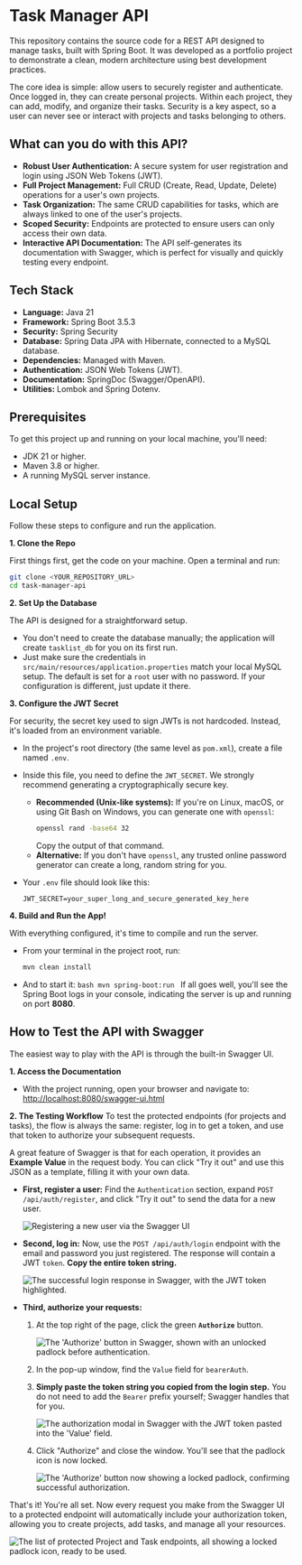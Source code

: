 # Task Manager API

This repository contains the source code for a REST API designed to manage tasks, built with Spring Boot. It was developed as a portfolio project to demonstrate a clean, modern architecture using best development practices.

The core idea is simple: allow users to securely register and authenticate. Once logged in, they can create personal projects. Within each project, they can add, modify, and organize their tasks. Security is a key aspect, so a user can never see or interact with projects and tasks belonging to others.

## What can you do with this API?

- **Robust User Authentication:** A secure system for user registration and login using JSON Web Tokens (JWT).
- **Full Project Management:** Full CRUD (Create, Read, Update, Delete) operations for a user's own projects.
- **Task Organization:** The same CRUD capabilities for tasks, which are always linked to one of the user's projects.
- **Scoped Security:** Endpoints are protected to ensure users can only access their own data.
- **Interactive API Documentation:** The API self-generates its documentation with Swagger, which is perfect for visually and quickly testing every endpoint.

## Tech Stack

- **Language:** Java 21
- **Framework:** Spring Boot 3.5.3
- **Security:** Spring Security
- **Database:** Spring Data JPA with Hibernate, connected to a MySQL database.
- **Dependencies:** Managed with Maven.
- **Authentication:** JSON Web Tokens (JWT).
- **Documentation:** SpringDoc (Swagger/OpenAPI).
- **Utilities:** Lombok and Spring Dotenv.

## Prerequisites

To get this project up and running on your local machine, you'll need:

- JDK 21 or higher.
- Maven 3.8 or higher.
- A running MySQL server instance.

## Local Setup

Follow these steps to configure and run the application.

**1. Clone the Repo**

First things first, get the code on your machine. Open a terminal and run:

```bash
git clone <YOUR_REPOSITORY_URL>
cd task-manager-api
```

**2. Set Up the Database**

The API is designed for a straightforward setup.

- You don't need to create the database manually; the application will create `tasklist_db` for you on its first run.
- Just make sure the credentials in `src/main/resources/application.properties` match your local MySQL setup. The default is set for a `root` user with no password. If your configuration is different, just update it there.

**3. Configure the JWT Secret**

For security, the secret key used to sign JWTs is not hardcoded. Instead, it's loaded from an environment variable.

- In the project's root directory (the same level as `pom.xml`), create a file named `.env`.
- Inside this file, you need to define the `JWT_SECRET`. We strongly recommend generating a cryptographically secure key.

  - **Recommended (Unix-like systems):** If you're on Linux, macOS, or using Git Bash on Windows, you can generate one with `openssl`:
    ```bash
    openssl rand -base64 32
    ```
    Copy the output of that command.
  - **Alternative:** If you don't have `openssl`, any trusted online password generator can create a long, random string for you.

- Your `.env` file should look like this:
  ```
  JWT_SECRET=your_super_long_and_secure_generated_key_here
  ```

**4. Build and Run the App!**

With everything configured, it's time to compile and run the server.

- From your terminal in the project root, run:
  ```bash
  mvn clean install
  ```
- And to start it:
  `bash
    mvn spring-boot:run
    `
  If all goes well, you'll see the Spring Boot logs in your console, indicating the server is up and running on port **8080**.

## How to Test the API with Swagger

The easiest way to play with the API is through the built-in Swagger UI.

**1. Access the Documentation**

- With the project running, open your browser and navigate to: [http://localhost:8080/swagger-ui.html](http://localhost:8080/swagger-ui.html)

**2. The Testing Workflow**
To test the protected endpoints (for projects and tasks), the flow is always the same: register, log in to get a token, and use that token to authorize your subsequent requests.

A great feature of Swagger is that for each operation, it provides an **Example Value** in the request body. You can click "Try it out" and use this JSON as a template, filling it with your own data.

- **First, register a user:** Find the `Authentication` section, expand `POST /api/auth/register`, and click "Try it out" to send the data for a new user.

  ![Registering a new user via the Swagger UI](docs/images/01-register.png)

- **Second, log in:** Now, use the `POST /api/auth/login` endpoint with the email and password you just registered. The response will contain a JWT `token`. **Copy the entire token string.**

  ![The successful login response in Swagger, with the JWT token highlighted.](docs/images/02-login.png)

- **Third, authorize your requests:**

  1.  At the top right of the page, click the green **`Authorize`** button.

      ![The 'Authorize' button in Swagger, shown with an unlocked padlock before authentication.](docs/images/03-authorize-button.png)

  2.  In the pop-up window, find the `Value` field for `bearerAuth`.
  3.  **Simply paste the token string you copied from the login step.** You do not need to add the `Bearer` prefix yourself; Swagger handles that for you.

      ![The authorization modal in Swagger with the JWT token pasted into the 'Value' field.](docs/images/04-authorize-modal.png)

  4.  Click "Authorize" and close the window. You'll see that the padlock icon is now locked.

      ![The 'Authorize' button now showing a locked padlock, confirming successful authorization.](docs/images/05-authorized.png)

That's it! You're all set. Now every request you make from the Swagger UI to a protected endpoint will automatically include your authorization token, allowing you to create projects, add tasks, and manage all your resources.

![The list of protected Project and Task endpoints, all showing a locked padlock icon, ready to be used.](docs/images/06-test-endpoint.png)
